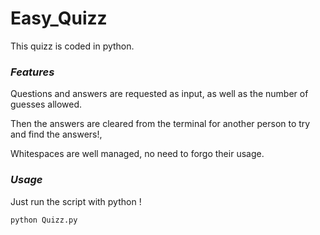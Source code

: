 # Easy_Quizz

This quizz is coded in python. 

### *Features*

Questions and answers are requested as input, as well as the number of guesses allowed.

Then the answers are cleared from the terminal for another person to try and find the answers!, 

Whitespaces are well managed, no need to forgo their usage.

### *Usage*

Just run the script with python ! 

```python
python Quizz.py
```

